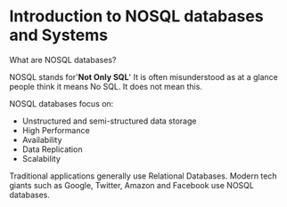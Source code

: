 # Introduction  to NOSQL databases and Systems

What are NOSQL databases? 

NOSQL stands for'**Not Only SQL**'
It is often misunderstood as at a glance people think it means No SQL. It does not mean this.

NOSQL databases focus on:

- Unstructured and semi-structured data storage
- High Performance
- Availability 
- Data Replication 
- Scalability 

Traditional applications generally use Relational Databases. 
Modern tech giants such as Google, Twitter, Amazon and Facebook use NOSQL databases. 
